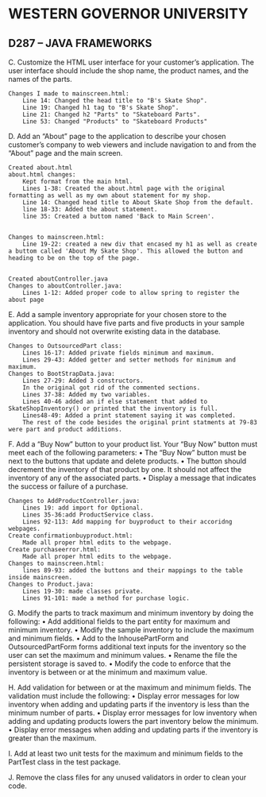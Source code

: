 # WESTERN GOVERNOR UNIVERSITY 
## D287 – JAVA FRAMEWORKS
C.  Customize the HTML user interface for your customer’s application. The user interface should include the shop name, the product names, and the names of the parts.
    
    Changes I made to mainscreen.html:
        Line 14: Changed the head title to "B's Skate Shop".
        Line 19: Changed h1 tag to "B's Skate Shop".
        Line 21: Changed h2 "Parts" to "Skateboard Parts".
        Line 53: Changed "Products" to "Skateboard Products"

D.  Add an “About” page to the application to describe your chosen customer’s company to web viewers and include navigation to and from the “About” page and the main screen.
    
    Created about.html
    about.html changes:
        Kept format from the main html.
        Lines 1-38: Created the about.html page with the original formatting as well as my own about statement for my shop.
        Line 14: Changed head title to About Skate Shop from the default.
        line 18-33: Added the about statement.
        line 35: Created a buttom named 'Back to Main Screen'.
        
    
    Changes to mainscreen.html:
        Line 19-22: created a new div that encased my h1 as well as create a buttom called 'About My Skate Shop'. This allowed the button and heading to be on the top of the page.
    

    Created aboutController.java
    Changes to aboutController.java:
        Lines 1-12: Added proper code to allow spring to register the about page

E.  Add a sample inventory appropriate for your chosen store to the application. You should have five parts and five products in your sample inventory and should not overwrite existing data in the database.

    Changes to OutsourcedPart class:
        Lines 16-17: Added private fields minimum and maximum.
        Lines 29-43: Added getter and setter methods for minimum and maximum.
    Changes to BootStrapData.java:
        Lines 27-29: Added 3 constructors.
        In the original got rid of the commented sections.
        Lines 37-38: Added my two variables.
        Lines 40-46 added an if else statement that added to SkateShopInventory() or printed that the inventory is full.
        Lines48-49: Added a print statement saying it was completed.
        The rest of the code besides the original print statments at 79-83 were part and product additions.


F.  Add a “Buy Now” button to your product list. Your “Buy Now” button must meet each of the following parameters:
•  The “Buy Now” button must be next to the buttons that update and delete products.
•  The button should decrement the inventory of that product by one. It should not affect the inventory of any of the associated parts.
•  Display a message that indicates the success or failure of a purchase.
    
    Changes to AddProductController.java:
        Lines 19: add import for Optional.
        Lines 35-36:add ProductService class.
        Lines 92-113: Add mapping for buyproduct to their accoridng webpages.
    Create confirmationbuyproduct.html:
        Made all proper html edits to the webpage.
    Create purchaseerror.html:
        Made all proper html edits to the webpage.
    Changes to mainscreen.html:
        lines 89-93: added the buttons and their mappings to the table inside mainscreen.
    Changes to Product.java:
        Lines 19-30: made classes private.
        Lines 91-101: made a method for purchase logic.
    

G.  Modify the parts to track maximum and minimum inventory by doing the following:
•  Add additional fields to the part entity for maximum and minimum inventory.
•  Modify the sample inventory to include the maximum and minimum fields.
•  Add to the InhousePartForm and OutsourcedPartForm forms additional text inputs for the inventory so the user can set the maximum and minimum values.
•  Rename the file the persistent storage is saved to.
•  Modify the code to enforce that the inventory is between or at the minimum and maximum value.


H.  Add validation for between or at the maximum and minimum fields. The validation must include the following:
•  Display error messages for low inventory when adding and updating parts if the inventory is less than the minimum number of parts.
•  Display error messages for low inventory when adding and updating products lowers the part inventory below the minimum.
•  Display error messages when adding and updating parts if the inventory is greater than the maximum.


I.  Add at least two unit tests for the maximum and minimum fields to the PartTest class in the test package.


J.  Remove the class files for any unused validators in order to clean your code.